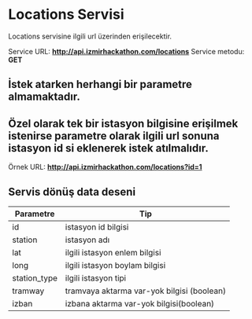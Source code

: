 # Locations Servisi
Locations servisine ilgili url üzerinden erişilecektir.

Service URL: **http://api.izmirhackathon.com/locations**
Service metodu: **GET**

## İstek atarken herhangi bir parametre almamaktadır.

## Özel olarak tek bir istasyon bilgisine erişilmek istenirse parametre olarak ilgili url sonuna istasyon id si eklenerek istek atılmalıdır.

Örnek URL: **http://api.izmirhackathon.com/locations?id=1**

## Servis dönüş data deseni

Parametre | Tip
------------ | ------------
id |  istasyon id bilgisi
station |  istasyon adı
lat | ilgili istasyon enlem bilgisi
long | ilgili istasyon boylam bilgisi 
station_type | ilgili istasyon tipi
tramway | tramvaya aktarma var-yok bilgisi (boolean)
izban | izbana aktarma var-yok bilgisi(boolean)
